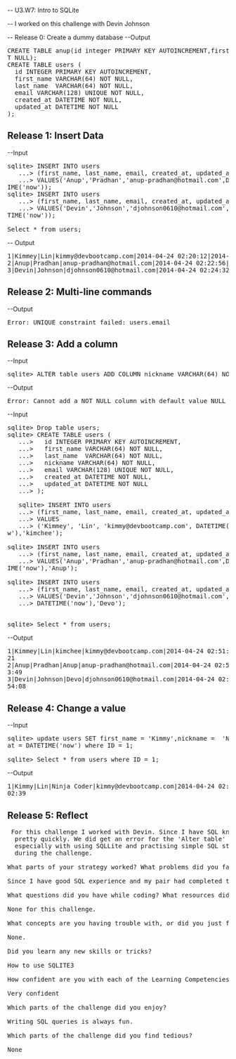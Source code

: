 -- U3.W7: Intro to SQLite

--  I worked on this challenge with Devin Johnson

-- Release 0: Create a dummy database
--Output

<pre>CREATE TABLE anup(id integer PRIMARY KEY AUTOINCREMENT,first_name varchar(64) NO
T NULL);
CREATE TABLE users (
  id INTEGER PRIMARY KEY AUTOINCREMENT,
  first_name VARCHAR(64) NOT NULL,
  last_name  VARCHAR(64) NOT NULL,
  email VARCHAR(128) UNIQUE NOT NULL,
  created_at DATETIME NOT NULL,
  updated_at DATETIME NOT NULL
);</pre>

## Release 1: Insert Data 
<!-- paste your terminal output here -->
--Input
<pre>sqlite> INSERT INTO users
   ...> (first_name, last_name, email, created_at, updated_at)
   ...> VALUES('Anup','Pradhan','anup-pradhan@hotmail.com',DATETIME('now'),DATET
IME('now'));
sqlite> INSERT INTO users
   ...> (first_name, last_name, email, created_at, updated_at)
   ...> VALUES('Devin','Johnson','djohnson0610@hotmail.com',DATETIME('now'),DATE
TIME('now'));

Select * from users;</pre>
-- Output
<pre>
1|Kimmey|Lin|kimmy@devbootcamp.com|2014-04-24 02:20:12|2014-04-24 02:20:12
2|Anup|Pradhan|anup-pradhan@hotmail.com|2014-04-24 02:22:56|2014-04-24 02:22:56
3|Devin|Johnson|djohnson0610@hotmail.com|2014-04-24 02:24:32|2014-04-24 02:24:32
</pre>


## Release 2: Multi-line commands
<!-- paste your terminal output here -->
--Output
<pre>Error: UNIQUE constraint failed: users.email</pre>
## Release 3: Add a column
<!-- paste your terminal output here -->
--Input
<pre>
sqlite> ALTER table users ADD COLUMN nickname VARCHAR(64) NOT NULL;
</pre>
--Output
<pre>
Error: Cannot add a NOT NULL column with default value NULL
</pre>

--Input
<pre>
sqlite> Drop table users;
sqlite> CREATE TABLE users (
   ...>   id INTEGER PRIMARY KEY AUTOINCREMENT,
   ...>   first_name VARCHAR(64) NOT NULL,
   ...>   last_name  VARCHAR(64) NOT NULL,
   ...>   nickname VARCHAR(64) NOT NULL,
   ...>   email VARCHAR(128) UNIQUE NOT NULL,
   ...>   created_at DATETIME NOT NULL,
   ...>   updated_at DATETIME NOT NULL
   ...> );
   
   sqlite> INSERT INTO users
   ...> (first_name, last_name, email, created_at, updated_at,nickname)
   ...> VALUES
   ...> ('Kimmey', 'Lin', 'kimmy@devbootcamp.com', DATETIME('now'), DATETIME('no
w'),'kimchee');

sqlite> INSERT INTO users
   ...> (first_name, last_name, email, created_at, updated_at,nickname)
   ...> VALUES('Anup','Pradhan','anup-pradhan@hotmail.com',DATETIME('now'),DATET
IME('now'),'Anup');

sqlite> INSERT INTO users
   ...> (first_name, last_name, email, created_at, updated_at,nickname)
   ...> VALUES('Devin','Johnson','djohnson0610@hotmail.com',DATETIME('now'),
   ...> DATETIME('now'),'Devo');
   
  
sqlite> Select * from users;</pre>

--Output
<pre>
1|Kimmey|Lin|kimchee|kimmy@devbootcamp.com|2014-04-24 02:51:21|2014-04-24 02:51:
21
2|Anup|Pradhan|Anup|anup-pradhan@hotmail.com|2014-04-24 02:53:49|2014-04-24 02:5
3:49
3|Devin|Johnson|Devo|djohnson0610@hotmail.com|2014-04-24 02:54:08|2014-04-24 02:
54:08
</pre>

   

## Release 4: Change a value
<!-- paste your terminal output here -->

--Input
<pre>
sqlite> update users SET first_name = 'Kimmy',nickname =  'Ninja Coder',updated_
at = DATETIME('now') where ID = 1;

sqlite> Select * from users where ID = 1;
</pre>

--Output
<pre>
1|Kimmy|Lin|Ninja Coder|kimmy@devbootcamp.com|2014-04-24 02:51:21|2014-04-24 03:
02:39
</pre>
## Release 5: Reflect
<!-- Add your reflection here -->
<pre> For this challenge I worked with Devin. Since I have SQL knowledge and my pair had already completed this challenge we wrapped up the challenge
  pretty quickly. We did get an error for the 'Alter table' part, but then we did a workaround to fix it. Overall it was a good learning experience
  especially with using SQLLite and practising simple SQL statements again. I liked working on this challenge and also learnt couple of new things 
  during the challenge.

What parts of your strategy worked? What problems did you face?

Since I have good SQL experience and my pair had completed the challenge we were able to complete the assignment failry quickly.

What questions did you have while coding? What resources did you find to help you answer them?

None for this challenge.

What concepts are you having trouble with, or did you just figure something out? If so, what?

None.

Did you learn any new skills or tricks?

How to use SQLITE3

How confident are you with each of the Learning Competencies?

Very confident 

Which parts of the challenge did you enjoy?

Writing SQL queries is always fun.

Which parts of the challenge did you find tedious?

None</pre>